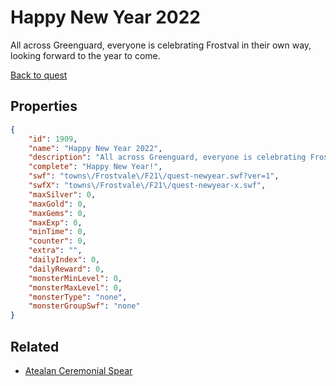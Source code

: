 # Happy New Year 2022

All across Greenguard, everyone is celebrating Frostval in their own way, looking forward to the year to come.

[Back to quest](../quests.md)

## Properties

```json
{
    "id": 1909,
    "name": "Happy New Year 2022",
    "description": "All across Greenguard, everyone is celebrating Frostval in their own way, looking forward to the year to come.",
    "complete": "Happy New Year!",
    "swf": "towns\/Frostvale\/F21\/quest-newyear.swf?ver=1",
    "swfX": "towns\/Frostvale\/F21\/quest-newyear-x.swf",
    "maxSilver": 0,
    "maxGold": 0,
    "maxGems": 0,
    "maxExp": 0,
    "minTime": 0,
    "counter": 0,
    "extra": "",
    "dailyIndex": 0,
    "dailyReward": 0,
    "monsterMinLevel": 0,
    "monsterMaxLevel": 0,
    "monsterType": "none",
    "monsterGroupSwf": "none"
}
```

## Related

- [Atealan Ceremonial Spear](../items/20738-atealan-ceremonial-spear.md)

